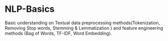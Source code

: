 # NLP-Basics
Basic understanding on Textual data preprocessing methods(Tokenization, Removing Stop words, Stemming &amp; Lemmatization ) and feature engineering methods (Bag of Words, TF-IDF, Word Embedding).
